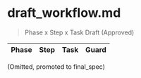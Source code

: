 # draft_workflow.md

> Phase x Step x Task Draft (Approved)

| Phase | Step | Task | Guard |
| ----- | ---- | ---- | ----- |

(Omitted, promoted to final_spec)
